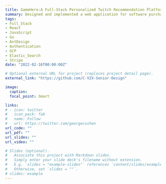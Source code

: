 ```yaml
---
title: GameHere:A Full-Stack Personalized Twitch Recommendation Platform
summary: Designed and implemented a web application for software purchase with React JS. Implemented features for user to create, browse and search software. Built responsive and intuitive UI with AntDesign, and supported file upload. Improved authentication using token-based registeration/login/logout flow with JWT. Launched a microservice in Go to handle register/login/logout/upload/checkout and deployed to Google Cloud(Google App Engine). Used Elastic Search(deployed to GCE) to provide search functions such that users can search softwares.Integrated with Stripe API for checkout and view history information.
tags:
- Full_Stack
- React
- JavaScript
- Go
- AntDesign
- Authentication
- GCP
- Elastic_Search
- Stripe
date: "2022-02-16T00:00:00Z"

# Optional external URL for project (replaces project detail page).
external_link: "https://github.com/C-V2X-Senior-Design"

image:
  caption:
  focal_point: Smart

links:
# - icon: twitter
#   icon_pack: fab
#   name: Follow
#   url: https://twitter.com/georgecushen
url_code: ""
url_pdf: ""
url_slides: ""
url_video: ""

# Slides (optional).
#   Associate this project with Markdown slides.
#   Simply enter your slide deck's filename without extension.
#   E.g. `slides = "example-slides"` references `content/slides/example-slides.md`.
#   Otherwise, set `slides = ""`.
# slides: example
---
```


